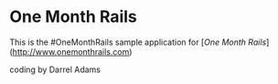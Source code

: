 # One Month Rails

This is the #OneMonthRails sample application for [*One Month Rails*] (http://www.onemonthrails.com)

coding by Darrel Adams

